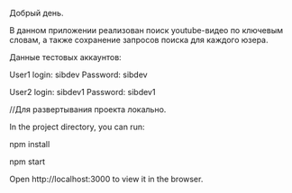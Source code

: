 Добрый день.

В данном приложении реализован поиск youtube-видео по ключевым словам, а также сохранение запросов поиска для каждого юзера.

Данные тестовых аккаунтов: 

User1 login: sibdev Password: sibdev

User2 login: sibdev1 Password: sibdev1

//Для развертывания проекта локально.

In the project directory, you can run: 

npm install 

npm start

Open http://localhost:3000 to view it in the browser.

